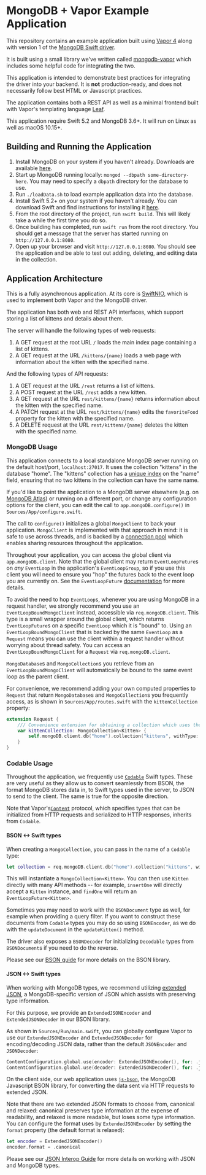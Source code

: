 # MongoDB + Vapor Example Application

This repository contains an example application built using [Vapor 4](vapor.codes) along with version 1 of the [MongoDB Swift driver](https://github.com/mongodb/mongo-swift-driver).

It is built using a small library we've written called [mongodb-vapor](https://github.com/mongodb/mongodb-vapor) which includes some helpful code for integrating the two.

This application is intended to demonstrate best practices for integrating the driver into your backend. It is **not** production-ready, and does not necessarily follow best HTML or Javascript practices. 

The application contains both a REST API as well as a minimal frontend built with Vapor's templating language [Leaf](https://github.com/vapor/leaf).

This application require Swift 5.2 and MongoDB 3.6+. It will run on Linux as well as macOS 10.15+.

## Building and Running the Application
1. Install MongoDB on your system if you haven't already. Downloads are available [here](https://www.mongodb.com/download-center/community).
1. Start up MongoDB running locally: `mongod --dbpath some-directory-here`. You may need to specify a `dbpath` directory for the database to use.
1. Run `./loadData.sh` to load example application data into the database.
1. Install Swift 5.2+ on your system if you haven't already. You can download Swift and find instructions for installing it [here](https://swift.org/download/).
1. From the root directory of the project, run `swift build`. This will likely take a while the first time you do so.
1. Once building has completed, run `swift run` from the root directory. You should get a message that the server has started running on `http://127.0.0.1:8080`.
1. Open up your browser and visit `http://127.0.0.1:8080`. You should see the application and be able to test out adding, deleting, and editing data in the collection.

## Application Architecture

This is a fully asynchronous application. At its core is [SwiftNIO](https://github.com/apple/swift-nio), which is used to implement both Vapor and the MongoDB driver.

The application has both web and REST API interfaces, which support storing a list of kittens and details about them.

The server will handle the following types of web requests:
1. A GET request at the root URL `/` loads the main index page containing a list of kittens.
1. A GET request at the URL `/kittens/{name}` loads a web page with information about the kitten with the specified name.

And the following types of API requests:
1. A GET request at the URL `/rest` returns a list of kittens.
1. A POST request at the URL `/rest` adds a new kitten.
1. A GET request at the URL `rest/kittens/{name}` returns information about the kitten with the specified name.
1. A PATCH request at the URL `rest/kittens/{name}` edits the `favoriteFood` property for the kitten with the specified name.
1. A DELETE request at the URL `rest/kittens/{name}` deletes the kitten with the specified name.

### MongoDB Usage
This application connects to a local standalone MongoDB server running on the default host/port, `localhost:27017`. It uses the collection "kittens" in the database "home". The "kittens" collection has a [unique index](https://docs.mongodb.com/manual/core/index-unique/) on the "name" field, ensuring that no two kittens in the collection can have the same name.

If you'd like to point the application to a MongoDB server elsewhere (e.g. on [MongoDB Atlas](https://www.mongodb.com/cloud/atlas)) or running on a different port, or change any configuration options for the client, you can edit the call to `app.mongoDB.configure()` in `Sources/App/configure.swift`.

The call to `configure()` initializes a global `MongoClient` to back your application. `MongoClient` is implemented with that approach in mind: it is safe to use across threads, and is backed by a [connection pool](https://en.wikipedia.org/wiki/Connection_pool) which enables sharing resources throughout the application.

Throughout your application, you can access the global client via `app.mongoDB.client`. Note that the global client may return `EventLoopFuture`s on *any* `EventLoop` in the application's `EventLoopGroup`, so if you use this client you will need to ensure you "hop" the futures back to the event loop you are currently on. See the `EventLoopFuture` [documentation](https://apple.github.io/swift-nio/docs/current/NIO/Classes/EventLoopFuture.html) for more details.

To avoid the need to hop `EventLoop`s, whenever you are using MongoDB in a request handler, we strongly recommend you use an `EventLoopBoundMongoClient` instead, accessible via `req.mongoDB.client`. This type is a small wrapper around the global client, which returns `EventLoopFuture`s on a specific `EventLoop` which it is "bound" to. Using an `EventLoopBoundMongoClient` that is backed by the same `EventLoop` as a `Request` means you can use the client within a request handler without worrying about thread safety. You can access an `EventLoopBoundMongoClient` for a `Request` via `req.mongoDB.client`.

`MongoDatabase`s and `MongoCollection`s you retrieve from an `EventLoopBoundMongoClient` will automatically be bound to the same event loop as the parent client.

For convenience, we recommend adding your own computed properties to `Request` that return `MongoDatabase`s and `MongoCollection`s you frequently access, as is shown in `Sources/App/routes.swift` 
with the `kittenCollection` property:
```swift
extension Request {
    /// Convenience extension for obtaining a collection which uses the same event loop as a request.
    var kittenCollection: MongoCollection<Kitten> {
        self.mongoDB.client.db("home").collection("kittens", withType: Kitten.self)
    }
}
```
### Codable Usage
Throughout the application, we frequently use [`Codable`](https://developer.apple.com/documentation/swift/codable) Swift types. These are very useful as they allow us to convert seamlessly from BSON, the format MongoDB stores data in, to Swift types used in the server, to JSON to send to the client. The same is true for the opposite direction.

Note that Vapor's[`Content`](https://api.vapor.codes/vapor/master/Vapor/Protocols/Content.html) protocol, which specifies types that can be initialized from HTTP requests and serialized to HTTP responses, inherits from `Codable`.

#### BSON <-> Swift types
When creating a `MongoCollection`, you can pass in the name of a `Codable` type:
```swift
let collection = req.mongoDB.client.db("home").collection("kittens", withType: Kitten.self)
```

This will instantiate a `MongoCollection<Kitten>`. You can then use `Kitten` directly with many API methods -- for example, `insertOne` will directly accept a `Kitten` instance, and `findOne` will return an `EventLoopFuture<Kitten>`.

Sometimes you may need to work with the `BSONDocument` type as well, for example when providing a query filter. If you want to construct these documents from `Codable` types you may do so using `BSONEncoder`, as we do with the `updateDocument` in the `updateKitten()` method.

The driver also exposes a `BSONDecoder` for initializing `Decodable` types from `BSONDocument`s if you need to do the reverse.

Please see our [BSON guide](https://mongodb.github.io/swift-bson/docs/current/SwiftBSON/bson-guide.html) for more details on the BSON library.

#### JSON <-> Swift types

When working with MongoDB types, we recommend utilizing [extended JSON](https://docs.mongodb.com/manual/reference/mongodb-extended-json/), 
a MongoDB-specific version of JSON which assists with preserving type information.

For this purpose, we provide an `ExtendedJSONEncoder` and `ExtendedJSONDecoder` in our BSON library.

As shown in `Sources/Run/main.swift`, you can globally configure Vapor to use our  `ExtendedJSONEncoder` and
`ExtendedJSONDecoder` for encoding/decoding JSON data, rather than the default `JSONEncoder` and `JSONDecoder`:
```swift
ContentConfiguration.global.use(encoder: ExtendedJSONEncoder(), for: .json)
ContentConfiguration.global.use(decoder: ExtendedJSONDecoder(), for: .json)
```

On the client side, our web application uses [`js-bson`](https://github.com/mongodb/js-bson), the MongoDB Javascript BSON 
library, for converting the data sent via HTTP requests to extended JSON.

Note that there are two extended JSON formats to choose from, canonical and relaxed: canonical preserves type information at 
the expense of readability, and relaxed is more readable, but loses some type information. You can configure the format
uses by `ExtendedJSONEncoder` by setting the `format` property (the default format is relaxed):
```swift
let encoder = ExtendedJSONEncoder()
encoder.format = .canonical
```

Please see our [JSON Interop Guide](https://mongodb.github.io/swift-bson/docs/current/SwiftBSON/json-interop.html) for
more details on working with JSON and MongoDB types.
